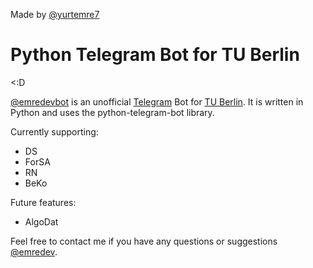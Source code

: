 Made by [@yurtemre7](https://github.com/yurtemre7)

# Python Telegram Bot for TU Berlin

<:D

[@emredevbot](https://t.me/emredevbot) is an unofficial [Telegram](https://telegram.org/) Bot for [TU Berlin](https://www.tu-berlin.de/). It is written in Python and uses the python-telegram-bot library.

Currently supporting:
- DS
- ForSA
- RN
- BeKo

Future features:
- AlgoDat

Feel free to contact me if you have any questions or suggestions
[@emredev](https://t.me/emredev).
